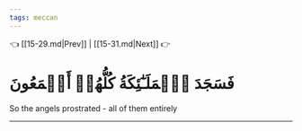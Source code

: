 ```yaml
---
tags: meccan
---
```


👈 [[15-29.md|Prev]] | [[15-31.md|Next]] 👉

# فَسَجَدَ ٱلۡمَلَـٰٓئِكَةُ كُلُّهُمۡ أَجۡمَعُونَ

So the angels prostrated - all of them entirely

---

